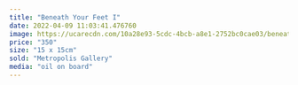 ```yaml
---
title: "Beneath Your Feet I"
date: 2022-04-09 11:03:41.476760
image: https://ucarecdn.com/10a28e93-5cdc-4bcb-a8e1-2752bc0cae03/beneath-your-feet-i.jpg
price: "350"
size: "15 x 15cm"
sold: "Metropolis Gallery"
media: "oil on board"
---
```


